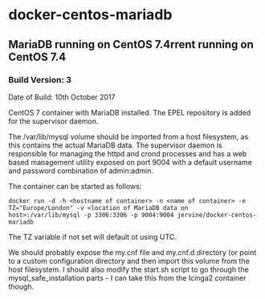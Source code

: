 # docker-centos-mariadb
## MariaDB running on CentOS 7.4rrent running on CentOS 7.4
### Build Version: 3
Date of Build: 10th October 2017

CentOS 7 container with MariaDB installed. The EPEL repository is added for the supervisor daemon.

The /var/lib/mysql volume should be imported from a host filesystem, as this contains the actual MariaDB data. The supervisor daemon is responsible for managing the httpd and crond processes and has a web based management utility exposed on port 9004 with a default username and password combination of admin:admin.

The container can be started as follows:

    docker run -d -h <hostname of container> -n <name of container> -e TZ="Europe/London" -v <location of MariaDB data on host>:/var/lib/mysql -p 3306:3306 -p 9004:9004 jervine/docker-centos-mariadb
  
The TZ variable if not set will default ot using UTC.

We should probably expose the my.cnf file and my.cnf.d directory (or point to a custom configuration directory and then import this volume from the host filesystem. I should also modify the start.sh script to go through the mysql_safe_installation parts - I can take this from the Icinga2 container though. 
